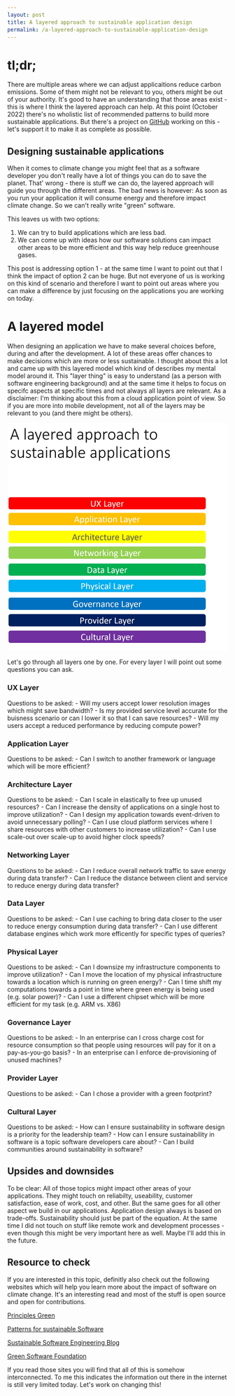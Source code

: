 ```yaml
---
layout: post
title: A layered approach to sustainable application design
permalink: /a-layered-approach-to-sustainable-application-design
---
```


# tl;dr;
There are multiple areas where we can adjust applicaitions reduce carbon emissions. Some of them might not be relevant to you, others might be out of your authority. It's good to have an understanding that those areas exist - this is where I think the layered approach can help.
At this point (October 2022) there's no wholistic list of recommended patterns to build more sustainable applications. But there's a project on [GitHub](https://github.com/Green-Software-Foundation/green-software-pattern) working on this - let's support it to make it as complete as possible.  

## Designing sustainable applications

When it comes to climate change you might feel that as a software developer you don't really have a lot of things you can do to save the planet.
That' wrong - there is stuff we can do, the layered approach will guide you through the different areas. The bad news is however: As soon as you run your application it will consume energy and therefore impact climate change. So we can't really write "green" software. 

This leaves us with two options:
1. We can try to build applications which are less bad.
2. We can come up with ideas how our software solutions can impact other areas to be more efficient and this way help reduce greenhouse gases.


This post is addressing option 1 - at the same time I want to point out that I think the impact of option 2 can be huge. But not everyone of us is working on this kind of scenario and therefore I want to point out areas where you can make a difference by just focusing on the applications you are working on today.


# A layered model
When designing an application we have to make several choices before, during and after the development. A lot of these areas offer chances to make decisions which are more or less sustainable. I thought about this a lot and came up with this layered model which kind of describes my mental model around it.
This "layer thing" is easy to understand (as a person with software engineering background) and at the same time it helps to focus on specifc aspects at specific times and not always all layers are relevant.
As a disclaimer: I'm thinking about this from a cloud application point of view. So if you are more into mobile development, not all of the layers may be relevant to you (and there might be others).

![A stack of layers decribing different areas where decisions have to be made during software development](docs/images/2022-10-04-layers.jpg)


Let's go through all layers one by one. For every layer I will point out some questions you can ask. 

### UX Layer
Questions to be asked:
    - Will my users accept lower resolution images which might save bandwidth? 
    - Is my provided service level accurate for the buisness scenario or can I lower it so that I can save resources?
    - Will my users accept a reduced performance by reducing compute power? 
### Application Layer
Questions to be asked:
    - Can I switch to another framework or language which will be more efficient?
### Architecture Layer
Questions to be asked:
    - Can I scale in elastically to free up unused resources?
    - Can I increase the density of applications on a single host to improve utilization?
    - Can I design my application towards event-driven to avoid unnecessary polling?
    - Can I use cloud platform services where I share resources with other customers to increase utilization?
    - Can I use scale-out over scale-up to avoid higher clock speeds? 
### Networking Layer
Questions to be asked:
    - Can I reduce overall network traffic to save energy during data transfer?
    - Can I reduce the distance between client and service to reduce energy during data transfer?
### Data Layer
Questions to be asked:
    - Can I use caching to bring data closer to the user to reduce energy consumption during data transfer?
    - Can I use different database engines which work more efficently for  specific types of queries?
### Physical Layer
Questions to be asked:
    - Can I downsize my infrastructure components to improve utilization?
    - Can I move the location of my physical infrastructure towards a location which is running on green energy?
    - Can I time shift my computations towards a point in time where  green energy is being used (e.g. solar power)? 
    - Can I use a different chipset which will be more efficient for my task (e.g. ARM vs. X86)    
### Governance Layer
Questions to be asked:
    - In an enterprise can I cross charge cost for resource consumption so that people using resources will pay for it on a pay-as-you-go basis?
    - In an enterprise can I enforce de-provisioning of unused machines?
### Provider Layer
Questions to be asked:
    - Can I chose a provider with a green footprint?
### Cultural Layer
Questions to be asked:
    - How can I ensure sustainability in software design is a priority for the leadership team?
    - How can I ensure sustainability in software is a topic software developers care about?
    - Can I build communities around sustainability in software?


## Upsides and downsides

To be clear: All of those topics might impact other areas of your applications. They might touch on reliabilty, useability, customer satisfaction, ease of work, cost, and other. But the same goes for all other aspect we build in our applications. Application design always is based on trade-offs. Sustainability should just be part of the equation.
At the same time I did not touch on stuff like remote work and development processes - even though this might be very important here as well. Maybe I'll add this in the future. 

## Resource to check 
If you are interested in this topic, definitly also check out the following websites which will help you learn more about the impact of software on climate change. It's an interesting read and most of the stuff is open source and open for contributions. 

[Principles Green](https://principles.green/)

[Patterns for sustainable Software](https://patterns.greensoftware.foundation/)

[Sustainable Software Engineering Blog](https://devblogs.microsoft.com/sustainable-software/)

[Green Software Foundation](https://greensoftware.foundation/)

If you read those sites you will find that all of this is somehow interconnected. To me this indicates the information out there in the internet is still very limited today. Let's work on changing this!